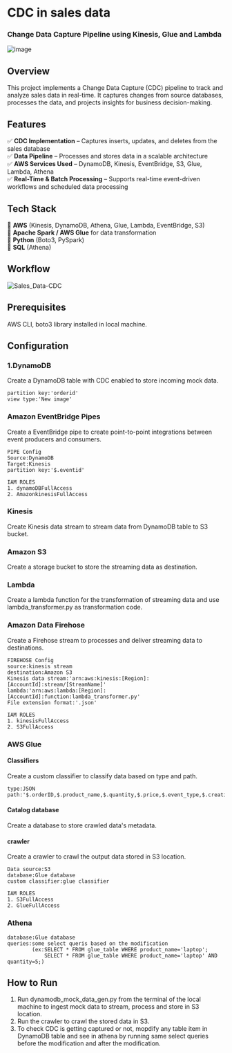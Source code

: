 # CDC in sales data
### Change Data Capture Pipeline using Kinesis, Glue and Lambda
![image](https://github.com/user-attachments/assets/1ca51815-c3e5-45c3-869e-95a57404fad4)

## Overview
This project implements a Change Data Capture (CDC) pipeline to track and analyze sales data in real-time. It captures changes from source databases, processes the data, and projects insights for business decision-making.
## Features
✅ **CDC Implementation** – Captures inserts, updates, and deletes from the sales database  
✅ **Data Pipeline** – Processes and stores data in a scalable architecture  
✅ **AWS Services Used** – DynamoDB, Kinesis, EventBridge, S3, Glue, Lambda, Athena  
✅ **Real-Time & Batch Processing** – Supports real-time event-driven workflows and scheduled data processing  
## Tech Stack
🔹 **AWS** (Kinesis, DynamoDB, Athena, Glue, Lambda, EventBridge, S3)  
🔹 **Apache Spark / AWS Glue** for data transformation  
🔹 **Python** (Boto3, PySpark)  
🔹 **SQL** (Athena)  
## Workflow
![Sales_Data-CDC](https://github.com/user-attachments/assets/c06bd4a5-fcb0-47a8-ac8c-d3520844c082)
## Prerequisites
AWS CLI, boto3 library installed in local machine.
## Configuration 
### 1.DynamoDB
Create a DynamoDB table with CDC enabled to store incoming mock data.
```
partition key:'orderid'
view type:'New image'
```
### Amazon EventBridge Pipes
Create a EventBridge pipe to create point-to-point integrations between event producers and consumers.
```
PIPE Config
Source:DynamoDB
Target:Kinesis
partition key:'$.eventid'

IAM ROLES
1. dynamoDBFullAccess
2. AmazonkinesisFullAccess
```
### Kinesis
Create Kinesis data stream to stream data from DynamoDB table to S3 bucket.
### Amazon S3
Create a storage bucket to store the streaming data as destination.
### Lambda
Create a lambda function for the transformation of streaming data and use lambda_transformer.py as transformation code.
### Amazon Data Firehose
Create a Firehose stream to processes and deliver streaming data to destinations.
```
FIREHOSE Config
source:kinesis stream
destination:Amazon S3
Kinesis data stream:'arn:aws:kinesis:[Region]:[AccountId]:stream/[StreamName]'
lambda:'arn:aws:lambda:[Region]:[AccountId]:function:lambda_transformer.py'
File extension format:'.json'

IAM ROLES
1. kinesisFullAccess
2. S3FullAccess
```
### AWS Glue
#### Classifiers
Create a custom classifier to classify data based on type and path.
```
type:JSON
path:'$.orderID,$.product_name,$.quantity,$.price,$.event_type,$.creation_time'
```
#### Catalog database
Create a database to store crawled data's metadata.
#### crawler
Create a crawler to crawl the output data stored in S3 location.
```
Data source:S3
database:Glue database
custom classifier:glue classifier

IAM ROLES
1. S3FullAccess
2. GlueFullAccess
```
### Athena
```
database:Glue database
queries:some select queris based on the modification
        (ex:SELECT * FROM glue_table WHERE product_name='laptop';
            SELECT * FROM glue_table WHERE product_name='laptop' AND quantity=5;)
```
## How to Run
1. Run dynamodb_mock_data_gen.py from the terminal of the local machine to ingest mock data to stream, process and store in S3 location.
2. Run the crawler to crawl the stored data in S3.
3. To check CDC is getting captured or not, mopdify any table item in DynamoDB table and see in athena by running same select queries before the modification and after the modification.

